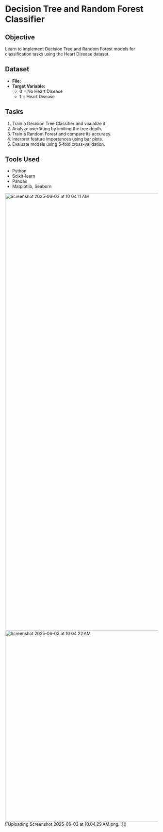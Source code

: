 # Decision Tree and Random Forest Classifier

## Objective
Learn to implement Decision Tree and Random Forest models for classification tasks using the Heart Disease dataset.

## Dataset
- **File:** 
- **Target Variable:** 
  - 0 = No Heart Disease
  - 1 = Heart Disease

## Tasks
1. Train a Decision Tree Classifier and visualize it.
2. Analyze overfitting by limiting the tree depth.
3. Train a Random Forest and compare its accuracy.
4. Interpret feature importances using bar plots.
5. Evaluate models using 5-fold cross-validation.

## Tools Used
- Python
- Scikit-learn
- Pandas
- Matplotlib, Seaborn

<img width="1440" alt="Screenshot 2025-06-03 at 10 04 11 AM" src="https://github.com/user-attachments/assets/5f9313a9-344d-4222-a6ee-98596d682345" />
<img width="630" alt="Screenshot 2025-06-03 at 10 04 22 AM" src="https://github.com/user-attachments/assets/24de721c-41e4-4598-bd3d-a6b5156bf99e" />
![Uploading Screenshot 2025-06-03 at 10.04.29 AM.png…]()
